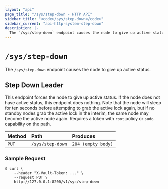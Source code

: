 ```yaml
---
layout: "api"
page_title: "/sys/step-down - HTTP API"
sidebar_title: "<code>/sys/step-down</code>"
sidebar_current: "api-http-system-step-down"
description: |-
  The `/sys/step-down` endpoint causes the node to give up active status.
---
```


# `/sys/step-down`

The `/sys/step-down` endpoint causes the node to give up active status.

## Step Down Leader

This endpoint forces the node to give up active status. If the node does not
have active status, this endpoint does nothing. Note that the node will sleep
for ten seconds before attempting to grab the active lock again, but if no
standby nodes grab the active lock in the interim, the same node may become the
active node again. Requires a token with `root` policy or `sudo` capability on
the path.

| Method   | Path                         | Produces               |
| :------- | :--------------------------- | :--------------------- |
| `PUT`    | `/sys/step-down`             | `204 (empty body)`     |

### Sample Request

```
$ curl \
    --header "X-Vault-Token: ..." \
    --request PUT \
    http://127.0.0.1:8200/v1/sys/step-down
```
